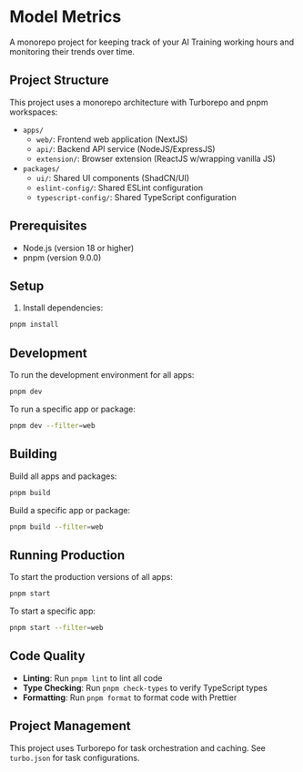 # Model Metrics

A monorepo project for keeping track of your AI Training working hours and monitoring their trends over time.

## Project Structure

This project uses a monorepo architecture with Turborepo and pnpm workspaces:

- `apps/`
  - `web/`: Frontend web application (NextJS)
  - `api/`: Backend API service (NodeJS/ExpressJS)
  - `extension/`: Browser extension (ReactJS w/wrapping vanilla JS)
- `packages/`
  - `ui/`: Shared UI components (ShadCN/UI)
  - `eslint-config/`: Shared ESLint configuration
  - `typescript-config/`: Shared TypeScript configuration

## Prerequisites

- Node.js (version 18 or higher)
- pnpm (version 9.0.0)

## Setup

1. Install dependencies:

```bash
pnpm install
```

## Development

To run the development environment for all apps:

```bash
pnpm dev
```

To run a specific app or package:

```bash
pnpm dev --filter=web
```

## Building

Build all apps and packages:

```bash
pnpm build
```

Build a specific app or package:

```bash
pnpm build --filter=web
```

## Running Production

To start the production versions of all apps:

```bash
pnpm start
```

To start a specific app:

```bash
pnpm start --filter=web
```

## Code Quality

- **Linting**: Run `pnpm lint` to lint all code
- **Type Checking**: Run `pnpm check-types` to verify TypeScript types
- **Formatting**: Run `pnpm format` to format code with Prettier

## Project Management

This project uses Turborepo for task orchestration and caching. See `turbo.json` for task configurations.
